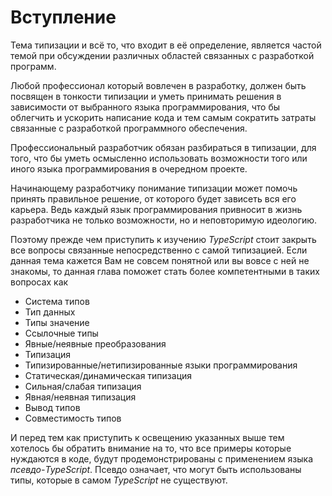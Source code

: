 # Вступление

Тема типизации и всё то, что входит в её определение, является частой темой при обсуждении различных областей связанных с разработкой программ.

Любой профессионал который вовлечен в разработку, должен быть посвящен в тонкости типизации и уметь принимать решения в зависимости от выбранного языка программирования, что бы облегчить и ускорить написание кода и тем самым сократить затраты связанные с разработкой программного обеспечения.

Профессиональный разработчик обязан разбираться в типизации, для того, что бы уметь осмысленно использовать возможности того или иного языка программирования в очередном проекте.

Начинающему разработчику понимание типизации может помочь принять правильное решение, от которого будет зависеть вся его карьера. Ведь каждый язык программирования привносит в жизнь разработчика не только возможности, но и неповторимую идеологию.

Поэтому прежде чем приступить к изучению _TypeScript_ стоит закрыть все вопросы связанные непосредственно с самой типизацией. Если данная тема кажется Вам не совсем понятной или вы вовсе с ней не знакомы, то данная глава поможет стать более компетентными в таких вопросах как

- Система типов
- Тип данных
- Типы значение
- Ссылочные типы
- Явные/неявные преобразования
- Типизация
- Типизированные/нетипизированные языки программирования
- Статическая/динамическая типизация
- Сильная/слабая типизация
- Явная/неявная типизация
- Вывод типов
- Совместимость типов

И перед тем как приступить к освещению указанных выше тем хотелось бы обратить внимание на то, что все примеры которые нуждаются в коде, будут продемонстрированы с применением языка _псевдо-TypeScript_. Псевдо означает, что могут быть использованы типы, которые в самом _TypeScript_ не существуют.
